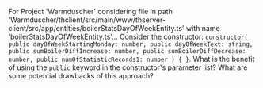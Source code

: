 For Project 'Warmduscher' considering file in path 'Warmduscher/thclient/src/main/www/thserver-client/src/app/entities/boilerStatsDayOfWeekEntity.ts' with name 'boilerStatsDayOfWeekEntity.ts'... 
Consider the constructor: `constructor( public dayOfWeekStartingMonday: number, public dayOfWeekText: string, public sumBoilerDiffIncrease: number, public sumBoilerDiffDecrease: number, public numOfStatisticRecords1: number ) { }`. What is the benefit of using the `public` keyword in the constructor's parameter list? What are some potential drawbacks of this approach?